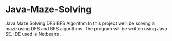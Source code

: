 # Java-Maze-Solving
Java Maze Solving DFS BFS Algorithm
In this project we’ll be solving a maze using DFS and BFS algorithms.
The program will be written using Java SE.
IDE used is Netbeans .


